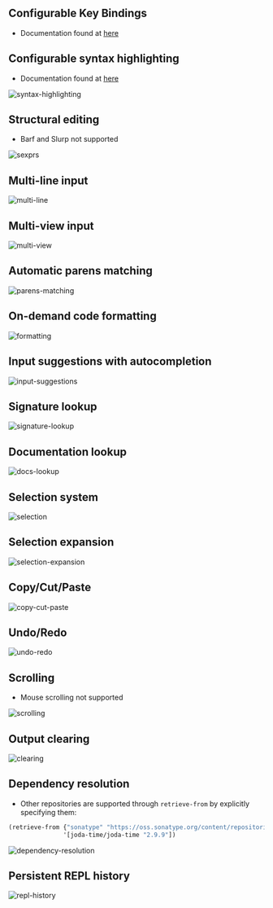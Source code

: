 ## Configurable Key Bindings
* Documentation found at [here](configuration.md#key-bindings)

## Configurable syntax highlighting
* Documentation found at [here](configuration.md#syntax-highlighting)

![syntax-highlighting](images/syntax-highlighting.gif)

## Structural editing
* Barf and Slurp not supported

![sexprs](images/structural.gif)

## Multi-line input

![multi-line](images/multi-line.gif)

## Multi-view input

![multi-view](images/multi-view.gif)


## Automatic parens matching

![parens-matching](images/parens-matching.gif)

## On-demand code formatting

![formatting](images/formatting.gif)

## Input suggestions with autocompletion

![input-suggestions](images/suggestions.gif)

## Signature lookup

![signature-lookup](images/signature.gif)

## Documentation lookup

![docs-lookup](images/documentation.gif)

## Selection system
![selection](images/selection.gif)

## Selection expansion

![selection-expansion](images/expansion.gif)

## Copy/Cut/Paste

![copy-cut-paste](images/copy-cut-paste.gif)

## Undo/Redo

![undo-redo](images/undo-redo.gif)

## Scrolling
* Mouse scrolling not supported

![scrolling](images/scrolling.gif)

## Output clearing

![clearing](images/clearing.gif)

## Dependency resolution
* Other repositories are supported through `retrieve-from` by explicitly specifying them:
 ```clojure
 (retrieve-from {"sonatype" "https://oss.sonatype.org/content/repositories/releases/"}
                '[joda-time/joda-time "2.9.9"])
 ```

![dependency-resolution](images/retrieval.gif)

## Persistent REPL history

![repl-history](images/history.gif)